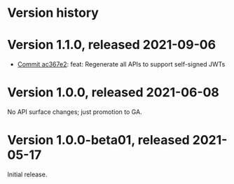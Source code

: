 # Version history

# Version 1.1.0, released 2021-09-06

- [Commit ac367e2](https://github.com/googleapis/google-cloud-dotnet/commit/ac367e2): feat: Regenerate all APIs to support self-signed JWTs

# Version 1.0.0, released 2021-06-08

No API surface changes; just promotion to GA.

# Version 1.0.0-beta01, released 2021-05-17

Initial release.
